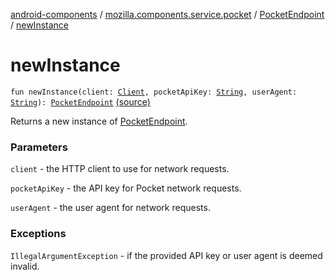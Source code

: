 [android-components](../../index.md) / [mozilla.components.service.pocket](../index.md) / [PocketEndpoint](index.md) / [newInstance](./new-instance.md)

# newInstance

`fun newInstance(client: `[`Client`](../../mozilla.components.concept.fetch/-client/index.md)`, pocketApiKey: `[`String`](https://kotlinlang.org/api/latest/jvm/stdlib/kotlin/-string/index.html)`, userAgent: `[`String`](https://kotlinlang.org/api/latest/jvm/stdlib/kotlin/-string/index.html)`): `[`PocketEndpoint`](index.md) [(source)](https://github.com/mozilla-mobile/android-components/blob/master/components/service/pocket/src/main/java/mozilla/components/service/pocket/PocketEndpoint.kt#L59)

Returns a new instance of [PocketEndpoint](index.md).

### Parameters

`client` - the HTTP client to use for network requests.

`pocketApiKey` - the API key for Pocket network requests.

`userAgent` - the user agent for network requests.

### Exceptions

`IllegalArgumentException` - if the provided API key or user agent is deemed invalid.